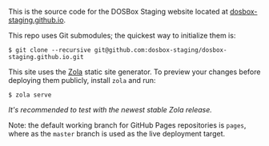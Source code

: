 This is the source code for the DOSBox Staging website located at [dosbox-staging.github.io](https://dosbox-staging.github.io/).

This repo uses Git submodules; the quickest way to initialize them is:

    $ git clone --recursive git@github.com:dosbox-staging/dosbox-staging.github.io.git

This site uses the [Zola](https://www.getzola.org/) static site generator.
To preview your changes before deploying them publicly, install `zola` and run:

    $ zola serve

*It's recommended to test with the newest stable Zola release.*

Note: the default working branch for GitHub Pages repositories is `pages`,
where as the `master` branch is used as the live deployment target.
